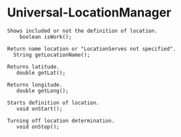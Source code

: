 # Universal-LocationManager



    Shows included or not the definition of location.
        boolean isWork();
    
    Return name location or "LocationServes not specified".
      String getLocationName();
   
    Returns latitude.
       double getLat();
    
    Returns longitude.
       double getLong();
    
    Starts definition of location.
       void onStart();
    
    Turning off location determination.
       void onStop();
